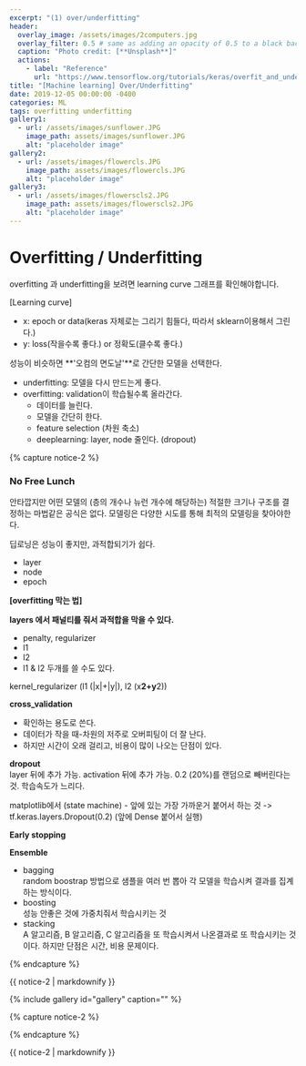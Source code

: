 ```yaml
---
excerpt: "(1) over/underfitting"
header:
  overlay_image: /assets/images/2computers.jpg
  overlay_filter: 0.5 # same as adding an opacity of 0.5 to a black background
  caption: "Photo credit: [**Unsplash**]"
  actions:
    - label: "Reference"
      url: "https://www.tensorflow.org/tutorials/keras/overfit_and_underfit"
title: "[Machine learning] Over/Underfitting"
date: 2019-12-05 00:00:00 -0400
categories: ML
tags: overfitting underfitting
gallery1:
  - url: /assets/images/sunflower.JPG
    image_path: assets/images/sunflower.JPG
    alt: "placeholder image"
gallery2:
  - url: /assets/images/flowercls.JPG
    image_path: assets/images/flowercls.JPG
    alt: "placeholder image"
gallery3:
  - url: /assets/images/flowerscls2.JPG
    image_path: assets/images/flowerscls2.JPG
    alt: "placeholder image"   
---
```




# Overfitting / Underfitting 

overfitting 과 underfitting을 보려면 learning curve 그래프를 확인해야합니다. 

[Learning curve] 
- x: epoch or data(keras 자체로는 그리기 힘들다, 따라서 sklearn이용해서 그린다.)
- y: loss(작을수록 좋다.) or 정확도(클수록 좋다.) 

성능이 비슷하면 **'오컴의 면도날'**로 간단한 모델을 선택한다.

- underfitting: 모델을 다시 만드는게 좋다. 
- overfitting: validation이 학습될수록 올라간다. 
    - 데이터를 늘린다. 
    - 모델을 간단히 한다. 
    - feature selection (차원 축소) 
    - deeplearning: layer, node 줄인다. (dropout)



{% capture notice-2 %}
### No Free Lunch 
안타깝지만 어떤 모델의 (층의 개수나 뉴런 개수에 해당하는) 적절한 크기나 구조를 결정하는 마법같은 공식은 없다.
모델링은 다양한 시도를 통해 최적의 모델링을 찾아야한다. 

딥로닝은 성능이 좋지만, 과적합되기가 쉽다. 
- layer
- node
- epoch

**[overfitting 막는 법]**

**layers 에서 패널티를 줘서 과적합을 막을 수 있다.**
- penalty, regularizer
- l1
- l2 
- l1 & l2 두개를 쓸 수도 있다.

kernel_regularizer (l1 (|x|+|y|), l2 (x**2+y**2))

**cross_validation** <br>
- 확인하는 용도로 쓴다. 
- 데이터가 작을 때-차원의 저주로 오버피팅이 더 잘 난다. 
- 하지만 시간이 오래 걸리고, 비용이 많이 나오는 단점이 있다. 

**dropout**  <br>
layer 뒤에 추가 가능.
activation 뒤에 추가 가능.
0.2 (20%)를 랜덤으로 빼버린다는 것.
학습속도가 느리다. 

matplotlib에서 (state machine) - 앞에 있는 가장 가까운거 붙어서 하는 것 -> tf.keras.layers.Dropout(0.2) (앞에 Dense 붙어서 실행)

**Early stopping** <br>

**Ensemble** <br>
- bagging <br>
random boostrap 방법으로 샘플을 여러 번 뽑아 각 모델을 학습시켜 결과를 집계하는 방식이다.
- boosting <br>
성능 안좋은 것에 가중치줘서 학습시키는 것 
- stacking <br>
A 알고리즘, B 알고리즘, C 알고리즘을 또 학습시켜서 나온결과로 또 학습시키는 것이다. 
하지만 단점은 시간, 비용 문제이다. 

{% endcapture %}

<div class="notice">{{ notice-2 | markdownify }}</div>




{% include gallery id="gallery" caption="" %}



{% capture notice-2 %}

{% endcapture %}

<div class="notice">{{ notice-2 | markdownify }}</div>



